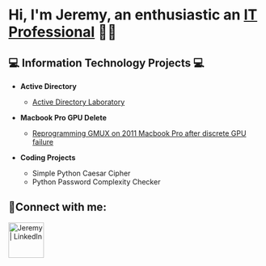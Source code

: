 <h1>Hi, I'm Jeremy, an enthusiastic an <a href="https://linkedin.com/in/jeremyhilltech">IT Professional</a> 👨‍💻</h1>

<h2>💻 Information Technology Projects 💻</h2>

- <b>Active Directory</b>
  - [Active Directory Laboratory](https://github.com/jeremyhilltech/Active-Directory-Laboratory)

- <b>Macbook Pro GPU Delete</b>
  - [Reprogramming GMUX on 2011 Macbook Pro after discrete GPU failure](https://www.youtube.com/watch?v=v_IpS5hIQCA)

- <b>Coding Projects</b>
  - Simple Python Caesar Cipher
  - Python Password Complexity Checker

<h2>🤳Connect with me:</h2>

[<img align="left" alt="Jeremy | LinkedIn" width="70px" src="https://i.imgur.com/RIefvk9.png" />][linkedin]

[linkedin]: https://linkedin.com/in/jeremyhilltech
